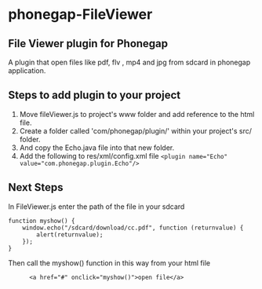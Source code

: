 phonegap-FileViewer
===================
## File Viewer plugin for Phonegap ##
A plugin that open files like pdf, flv , mp4 and jpg from sdcard in phonegap application.

## Steps to add plugin to your project ##
1. Move fileViewer.js to project's www folder and add reference to the html file. 
2. Create a folder called 'com/phonegap/plugin/' within your project's src/ folder.
3. And copy the Echo.java file into that new folder.
4. Add the following to res/xml/config.xml file `<plugin name="Echo" value="com.phonegap.plugin.Echo"/>`

## Next Steps ##

In FileViewer.js enter the path of the file in your sdcard

    function myshow() {
        window.echo("/sdcard/download/cc.pdf", function (returnvalue) {
            alert(returnvalue); 
        });
    }


Then call the myshow() function in this way from your html file

          <a href="#" onclick="myshow()">open file</a>

  
